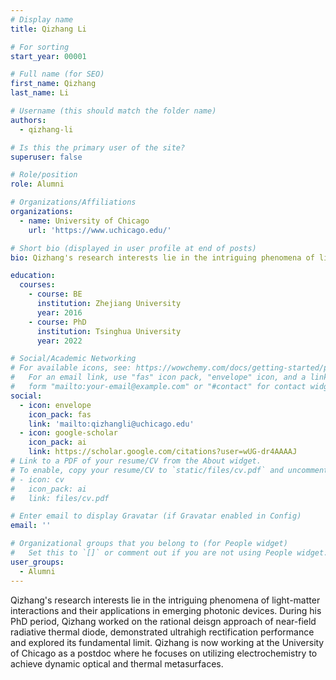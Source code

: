 ```yaml
---
# Display name
title: Qizhang Li

# For sorting
start_year: 00001

# Full name (for SEO)
first_name: Qizhang
last_name: Li

# Username (this should match the folder name)
authors:
  - qizhang-li

# Is this the primary user of the site?
superuser: false

# Role/position
role: Alumni

# Organizations/Affiliations
organizations:
  - name: University of Chicago
    url: 'https://www.uchicago.edu/'

# Short bio (displayed in user profile at end of posts)
bio: Qizhang's research interests lie in the intriguing phenomena of light-matter interactions and their applications in emerging photonic devices. During his PhD period, Qizhang worked on the rational deisgn approach of near-field radiative thermal diode, demonstrated ultrahigh rectification performance and explored its fundamental limit. Qizhang is now working at the University of Chicago as a postdoc where he focuses on utilizing electrochemistry to achieve dynamic optical and thermal metasurfaces.

education:
  courses:
    - course: BE
      institution: Zhejiang University
      year: 2016
    - course: PhD
      institution: Tsinghua University
      year: 2022

# Social/Academic Networking
# For available icons, see: https://wowchemy.com/docs/getting-started/page-builder/#icons
#   For an email link, use "fas" icon pack, "envelope" icon, and a link in the
#   form "mailto:your-email@example.com" or "#contact" for contact widget.
social:
  - icon: envelope
    icon_pack: fas
    link: 'mailto:qizhangli@uchicago.edu'
  - icon: google-scholar
    icon_pack: ai
    link: https://scholar.google.com/citations?user=wUG-dr4AAAAJ
# Link to a PDF of your resume/CV from the About widget.
# To enable, copy your resume/CV to `static/files/cv.pdf` and uncomment the lines below.
# - icon: cv
#   icon_pack: ai
#   link: files/cv.pdf

# Enter email to display Gravatar (if Gravatar enabled in Config)
email: ''

# Organizational groups that you belong to (for People widget)
#   Set this to `[]` or comment out if you are not using People widget.
user_groups:
  - Alumni
---
```


Qizhang's research interests lie in the intriguing phenomena of light-matter interactions and their applications in emerging photonic devices. During his PhD period, Qizhang worked on the rational deisgn approach of near-field radiative thermal diode, demonstrated ultrahigh rectification performance and explored its fundamental limit. Qizhang is now working at the University of Chicago as a postdoc where he focuses on utilizing electrochemistry to achieve dynamic optical and thermal metasurfaces.
